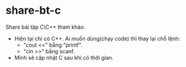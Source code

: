 # share-bt-c
Share bài tập C\C++ tham khảo. 

- Hiện tại chỉ có C++. Ai muốn dùng(chạy code) thì thay lại chỗ lệnh:
     - "cout <<" bằng "printf". 
     - "cin >>" bằng scanf. 
- Mình sẽ cập nhật C sau khi có thời gian. 
